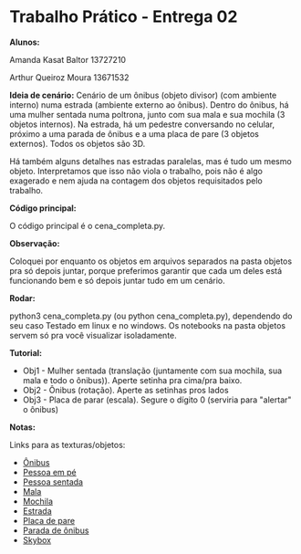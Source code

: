 # Trabalho Prático - Entrega 02

**Alunos:** 

Amanda Kasat Baltor 13727210

Arthur Queiroz Moura 13671532

**Ideia de cenário:**
Cenário de um ônibus (objeto divisor) (com ambiente interno) numa estrada (ambiente externo ao ônibus).
Dentro do ônibus, há uma mulher sentada numa poltrona, junto com sua mala e sua mochila (3 objetos internos).
Na estrada, há um pedestre conversando no celular, próximo a uma parada de ônibus e a uma placa de pare
(3 objetos externos). Todos os objetos são 3D.

Há também alguns detalhes nas estradas paralelas, mas é tudo um mesmo objeto. Interpretamos que isso não viola o
trabalho, pois não é algo exagerado e nem ajuda na contagem dos objetos requisitados pelo trabalho.

**Código principal:**

O código principal é o cena_completa.py.

**Observação:**

Coloquei por enquanto os objetos em arquivos separados na pasta objetos pra só depois juntar, porque preferimos garantir que cada um deles está funcionando bem e só depois juntar tudo em um cenário. 

**Rodar:**

python3 cena_completa.py (ou python cena_completa.py), dependendo do seu caso
Testado em linux e no windows. Os notebooks na pasta objetos servem só pra você visualizar isoladamente. 

**Tutorial:**

- Obj1 - Mulher sentada (translação (juntamente com sua mochila, sua mala e todo o ônibus)). 
Aperte setinha pra cima/pra baixo.
- Obj2 - Ônibus (rotação). Aperte as setinhas pros lados
- Obj3 - Placa de parar (escala). Segure o dígito 0 (serviria para "alertar" o ônibus)

**Notas:**

Links para as texturas/objetos:

- [Ônibus](https://www.cgtrader.com/free-3d-models/vehicle/bus/merecedes-benz-mb-o-371r-1989-coach-bus)
- [Pessoa em pé](https://www.cgtrader.com/free-3d-models/character/man/ivan-1304)
- [Pessoa sentada](https://www.cgtrader.com/free-3d-models/character/woman/humano-casual-woman-sitting-and-talking-0218)
- [Mala](https://www.cgtrader.com/free-3d-models/character/other/baggage-3f429041-a57b-48f6-b1ba-31a7331db9b0)
- [Mochila](https://www.cgtrader.com/free-3d-models/character/clothing/trippy-urban-backpack)
- [Estrada](https://www.cgtrader.com/free-3d-models/architectural/architectural-street/road-types)
- [Placa de pare](https://www.cgtrader.com/free-3d-models/exterior/cityscape/road-sign-pare)
- [Parada de ônibus](https://www.cgtrader.com/free-3d-models/exterior/exterior-public/bus-stop-359b8be2-faf9-4448-b88f-913475964f7a)
- [Skybox](https://opengameart.org/content/miramar-skybox)